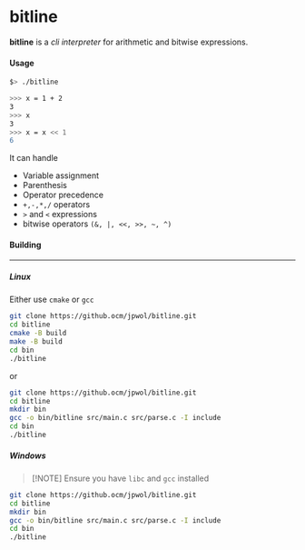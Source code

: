 # bitline

**bitline** is a _cli interpreter_ for arithmetic and bitwise expressions.

#### Usage

```bash
$> ./bitline

>>> x = 1 + 2
3
>>> x
3
>>> x = x << 1
6
```

It can handle

- Variable assignment
- Parenthesis
- Operator precedence
- `+,-,*,/` operators
- `>` and `<` expressions
- bitwise operators `(&, |, <<, >>, ~, ^)`

#### Building

---

##### Linux

Either use `cmake` or `gcc`

```bash
git clone https://github.ocm/jpwol/bitline.git
cd bitline
cmake -B build
make -B build
cd bin
./bitline
```

or

```bash
git clone https://github.ocm/jpwol/bitline.git
cd bitline
mkdir bin
gcc -o bin/bitline src/main.c src/parse.c -I include
cd bin
./bitline
```

##### Windows

> [!NOTE] Ensure you have `libc` and `gcc` installed

```bash
git clone https://github.ocm/jpwol/bitline.git
cd bitline
mkdir bin
gcc -o bin/bitline src/main.c src/parse.c -I include
cd bin
./bitline
```
